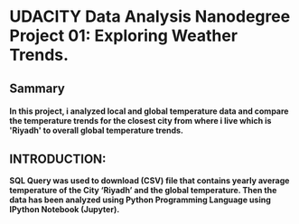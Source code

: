 # UDACITY Data Analysis Nanodegree Project 01: Exploring Weather Trends.
## Sammary

#### In this project, i analyzed local and global temperature data and compare the temperature trends for the closest city from where i live which is 'Riyadh' to overall global temperature trends.

## INTRODUCTION:

**SQL Query was used to download (CSV) file that contains yearly average temperature of the City ‘Riyadh’ and the global temperature.
Then the data has been analyzed using Python Programming Language using IPython Notebook (Jupyter).**
